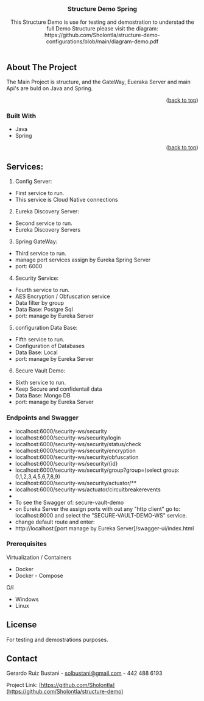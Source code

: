 <div id="top"></div>

<!-- Structure Demo Spring -->
<br />
<div align="center">
  <a href="https://github.com/Sholontla">
  </a>

<h3 align="center">Structure Demo Spring</h3>

  <p align="center">
   This Structure Demo is use for testing and demostration to understad the full Demo Structure please visit the diagram: https://github.com/Sholontla/structure-demo-configurations/blob/main/diagram-demo.pdf
    <br />
    <br />
  </p>
</div>

<!-- ABOUT THE PROJECT -->
## About The Project

The Main Project is structure, and the GateWay, Eueraka Server and main Api's are buld on Java and Spring.

<p align="right">(<a href="#top">back to top</a>)</p>

### Built With

* Java 
* Spring 

<p align="right">(<a href="#top">back to top</a>)</p>


<!-- GETTING STARTED -->
## Services:

1. Config Server:
  * First service to run.
  * This service is Cloud Native connections

2. Eureka Discovery Server:
  * Second service to run.
  * Eureka Discovery Servers

3. Spring GateWay:
  * Third service to run.
  * manage port services assign by Eureka Spring Server
  * port: 6000

4. Security Service:
  * Fourth service to run.
  * AES Encryption / Obfuscation service
  * Data filter by group
  * Data Base: Postgre Sql
  * port: manage by Eureka Server

5. configuration Data Base:
  * Fifth service to run.
  * Configuration of Databases
  * Data Base: Local
  * port: manage by Eureka Server

6. Secure Vault Demo:
  * Sixth service to run.
  * Keep Secure and confidentail data
  * Data Base: Mongo DB
  * port: manage by Eureka Server


### Endpoints and Swagger

* localhost:6000/security-ws/security
* localhost:6000/security-ws/security/login
* localhost:6000/security-ws/security/status/check
* localhost:6000/security-ws/security/encryption
* localhost:6000/security-ws/security/obfuscation
* localhost:6000/security-ws/security/{id}
* localhost:6000/security-ws/security/group?group=(select group: 0,1,2,3,4,5,6,7,8,9)
* localhost:6000/security-ws/security/actuator/**
* localhost:6000/security-ws/actuator/circuitbreakerevents
* 
* To see the Swagger of: secure-vault-demo
* on Eureka Server the assign ports with out any "http client" go to: localhost:8000 and select the "SECURE-VAULT-DEMO-WS" service.
* change default route and enter:
* http://localhost:[port manage by Eureka Server]/swagger-ui/index.html




### Prerequisites
Virtualization / Containers
* Docker
* Docker - Compose

O/I
* Windows
* Linux

## License

For testing and demostrations purposes.


<!-- CONTACT -->
## Contact

Gerardo Ruiz Bustani - solbustani@gmail.com - 442 488 6193 

Project Link: [https://github.com/Sholontla](https://github.com/Sholontla/structure-demo)

